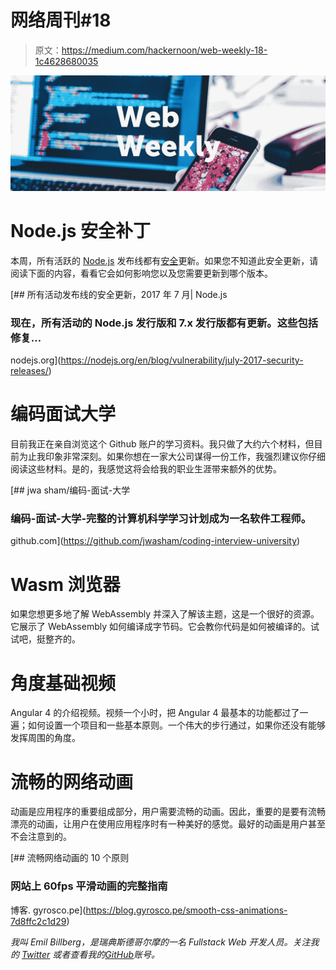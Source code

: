 # 网络周刊#18

> 原文：<https://medium.com/hackernoon/web-weekly-18-1c4628680035>

![](img/bf908a545f2afc0f2c8bd7651a343010.png)

# Node.js 安全补丁

本周，所有活跃的 [Node.js](https://hackernoon.com/tagged/nodejs) 发布线都有[安全](https://hackernoon.com/tagged/security)更新。如果您不知道此安全更新，请阅读下面的内容，看看它会如何影响您以及您需要更新到哪个版本。

[](https://nodejs.org/en/blog/vulnerability/july-2017-security-releases/) [## 所有活动发布线的安全更新，2017 年 7 月| Node.js

### 现在，所有活动的 Node.js 发行版和 7.x 发行版都有更新。这些包括修复…

nodejs.org](https://nodejs.org/en/blog/vulnerability/july-2017-security-releases/) 

# 编码面试大学

目前我正在亲自浏览这个 Github 账户的学习资料。我只做了大约六个材料，但目前为止我印象非常深刻。如果你想在一家大公司谋得一份工作，我强烈建议你仔细阅读这些材料。是的，我感觉这将会给我的职业生涯带来额外的优势。

[](https://github.com/jwasham/coding-interview-university) [## jwa sham/编码-面试-大学

### 编码-面试-大学-完整的计算机科学学习计划成为一名软件工程师。

github.com](https://github.com/jwasham/coding-interview-university) 

# Wasm 浏览器

如果您想更多地了解 WebAssembly 并深入了解该主题，这是一个很好的资源。它展示了 WebAssembly 如何编译成字节码。它会教你代码是如何被编译的。试试吧，挺整齐的。

# 角度基础视频

Angular 4 的介绍视频。视频一个小时，把 Angular 4 最基本的功能都过了一遍；如何设置一个项目和一些基本原则。一个伟大的步行通过，如果你还没有能够发挥周围的角度。

# 流畅的网络动画

动画是应用程序的重要组成部分，用户需要流畅的动画。因此，重要的是要有流畅漂亮的动画，让用户在使用应用程序时有一种美好的感觉。最好的动画是用户甚至不会注意到的。

[](https://blog.gyrosco.pe/smooth-css-animations-7d8ffc2c1d29) [## 流畅网络动画的 10 个原则

### 网站上 60fps 平滑动画的完整指南

博客. gyrosco.pe](https://blog.gyrosco.pe/smooth-css-animations-7d8ffc2c1d29) 

*我叫 Emil Billberg，是瑞典斯德哥尔摩的一名 Fullstack Web 开发人员。关注我的* [*Twitter*](https://twitter.com/EmilBillberg) *或者查看我的*[*GitHub*](https://github.com/emilbillberg)*账号。*